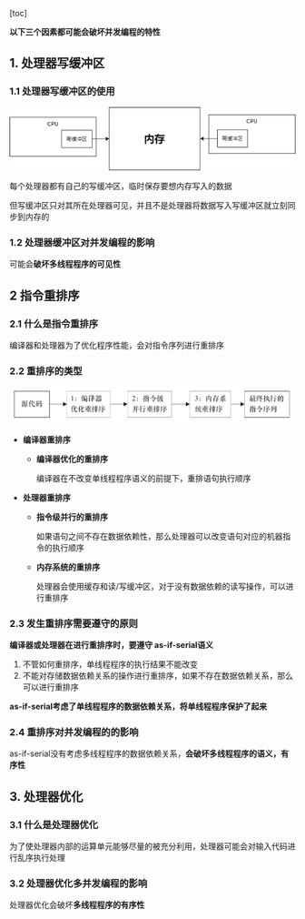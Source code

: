 [toc]

**以下三个因素都可能会破坏并发编程的特性**



## 1. 处理器写缓冲区

### 1.1 处理器写缓冲区的使用

![指令重排序](../p/写缓冲区.png)

每个处理器都有自己的写缓冲区，临时保存要想内存写入的数据

但写缓冲区只对其所在处理器可见，并且不是处理器将数据写入写缓冲区就立刻同步到内存的

### 1.2 处理器缓冲区对并发编程的影响

可能会**破坏多线程程序的可见性**



## 2 指令重排序

### 2.1 什么是指令重排序

编译器和处理器为了优化程序性能，会对指令序列进行重排序



### 2.2 重排序的类型

![指令重排序](../p/指令重排序.png)

* **编译器重排序**

  * **编译器优化的重排序**

    编译器在不改变单线程程序语义的前提下，重排语句执行顺序

* **处理器重排序**

  * **指令级并行的重排序**

    如果语句之间不存在数据依赖性，那么处理器可以改变语句对应的机器指令的执行顺序

  * **内存系统的重排序**

    处理器会使用缓存和读/写缓冲区，对于没有数据依赖的读写操作，可以进行重排序



### 2.3 发生重排序需要遵守的原则

**编译器或处理器在进行重排序时，要遵守 as-if-serial语义**

1. 不管如何重排序，单线程程序的执行结果不能改变
2. 不能对存储数据依赖关系的操作进行重排序，如果不存在数据依赖关系，那么可以进行重排序

**as-if-serial考虑了单线程程序的数据依赖关系，将单线程程序保护了起来**



### 2.4 重排序对并发编程的的影响

as-if-serial没有考虑多线程程序的数据依赖关系，**会破坏多线程程序的语义，有序性**





## 3. 处理器优化

### 3.1 什么是处理器优化

为了使处理器内部的运算单元能够尽量的被充分利用，处理器可能会对输入代码进行乱序执行处理

### 3.2 处理器优化多并发编程的影响

处理器优化会破坏**多线程程序的有序性**

